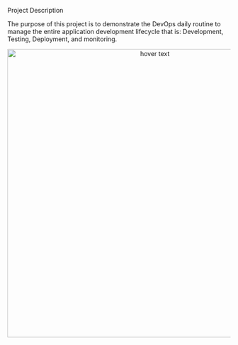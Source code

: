 <p color="red">
Project Description
  </p>

The purpose of this project is to demonstrate the DevOps daily routine to manage the entire application development lifecycle that is: Development, Testing, Deployment, and monitoring.

<p align="center">
  <img src="https://imagizer.imageshack.com/img923/7820/gc3mv6.png" width="650" title="hover text">
</p>
